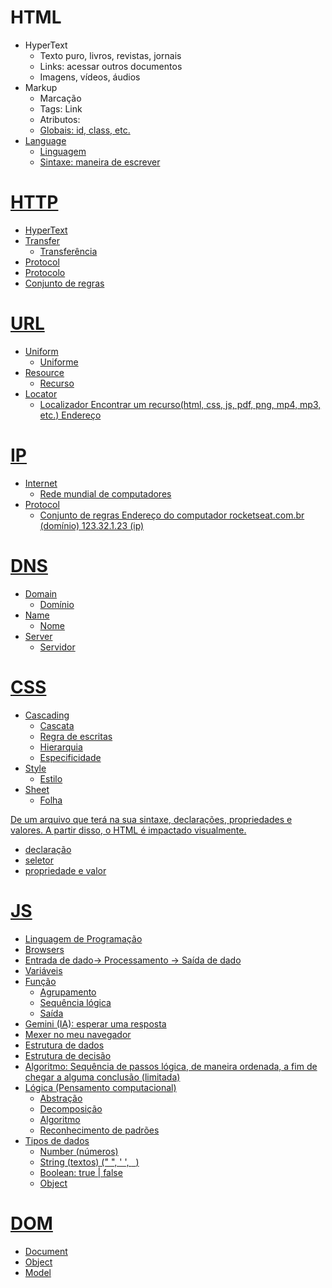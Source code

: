 # HTML
- HyperText
    - Texto puro, livros, revistas, jornais
    - Links: acessar outros documentos
    - Imagens, vídeos, áudios
- Markup
    - Marcação
    - Tags: <a> Link <a>
    - Atributos: <a href ="https://rocketseat.com.br">
    - Globais: id, class, etc.
- Language
    - Linguagem
    - Sintaxe: maneira de escrever

# HTTP
- HyperText
- Transfer
    - Transferência
- Protocol
 - Protocolo
 - Conjunto de regras

# URL
- Uniform
    - Uniforme
- Resource
    - Recurso
- Locator
    - Localizador
Encontrar um recurso(html, css, js, pdf, png, mp4, mp3, etc.)
Endereço

# IP
- Internet
    - Rede mundial de computadores
- Protocol
    - Conjunto de regras
Endereço do computador
rocketseat.com.br (domínio)
123.32.1.23 (ip)

# DNS
- Domain
    - Domínio
- Name
    - Nome
- Server
    - Servidor

# CSS
- Cascading
    - Cascata
    - Regra de escritas
    - Hierarquia
    - Especificidade
- Style
    - Estilo
- Sheet
    - Folha

De um arquivo que terá na sua sintaxe, declarações, propriedades e valores.
A partir disso, o HTML é impactado visualmente.

- declaração
- seletor
- propriedade e valor

# JS
- Linguagem de Programação
- Browsers
- Entrada de dado-> Processamento -> Saída de dado
- Variáveis
- Função
    - Agrupamento
    - Sequência lógica
    - Saída
- Gemini (IA): esperar uma resposta
- Mexer no meu navegador
- Estrutura de dados
- Estrutura de decisão
- Algoritmo: Sequência de passos lógica, de maneira ordenada, a fim de chegar a alguma conclusão (limitada)
- Lógica (Pensamento computacional)
    - Abstração
    - Decomposição
    - Algoritmo
    - Reconhecimento de padrões
- Tipos de dados
    - Number (números)
    - String (textos) (" ", ' ', ` `)
    - Boolean: true | false
    - Object

# DOM
- Document
- Object
- Model